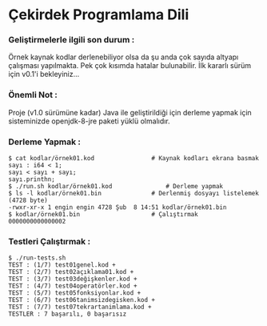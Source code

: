 # Çekirdek Programlama Dili

### Geliştirmelerle ilgili son durum :

Örnek kaynak kodlar derlenebiliyor olsa da şu anda çok sayıda altyapı çalışması yapılmakta. Pek çok kısımda hatalar bulunabilir. İlk kararlı sürüm için v0.1'i bekleyiniz...

### Önemli Not :

Proje (v1.0 sürümüne kadar) Java ile geliştirildiği için derleme yapmak için sisteminizde openjdk-8-jre paketi yüklü olmalıdır.

### Derleme Yapmak :

```
$ cat kodlar/örnek01.kod				# Kaynak kodları ekrana basmak
sayı : i64 < 1;
sayı < sayı + sayı;
sayı.printhn;
$ ./run.sh kodlar/örnek01.kod				# Derleme yapmak
$ ls -l kodlar/örnek01.bin				# Derlenmiş dosyayı listelemek (4728 byte)
-rwxr-xr-x 1 engin engin 4728 Şub  8 14:51 kodlar/örnek01.bin
$ kodlar/örnek01.bin					# Çalıştırmak
0000000000000002
```

### Testleri Çalıştırmak :

```
$ ./run-tests.sh 
TEST : (1/7) test01genel.kod +
TEST : (2/7) test02açıklama01.kod +
TEST : (3/7) test03değişkenler.kod +
TEST : (4/7) test04operatörler.kod +
TEST : (5/7) test05fonksiyonlar.kod +
TEST : (6/7) test06tanimsizdegisken.kod +
TEST : (7/7) test07tekrartanimlama.kod +
TESTLER : 7 başarılı, 0 başarısız
```
